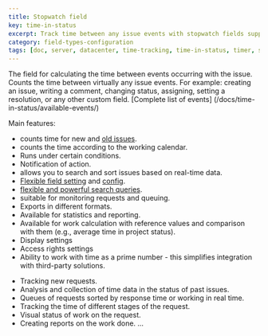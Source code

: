```yaml
---
title: Stopwatch field
key: time-in-status
excerpt: Track time between any issue events with stopwatch fields supporting working calendars, real-time searches, flexible configs, and reporting.
category: field-types-configuration
tags: [doc, server, datacenter, time-tracking, time-in-status, timer, stopwatch, business-calendar, jql-functions, reporting, sla-tracking, performance-optimization, rest-api, java-api, worklog, field-panels, export, eazybi-integration]
---
```



The field for calculating the time between events occurring with the issue.
Counts the time between virtually any issue events.
For example: creating an issue, writing a comment, changing status, assigning, setting a resolution, or any other custom field.
[Complete list of events] (/docs/time-in-status/available-events/)



Main features:
* counts time for new and [old issues](/docs/time-in-status/restore-by-history/).
* counts the time according to the working calendar.
* Runs under certain conditions.
* Notification of action.
* allows you to search and sort issues based on real-time data.
* [Flexible field setting](/docs/time-in-status/stopwatch-field-settings/) and [config](/docs/time-in-status/stopwatch-configs/).
* [flexible and powerful search queries](/docs/time-in-status/stopwatch-field-jql/).
* suitable for monitoring requests and queuing.
* Exports in different formats.
* Available for statistics and reporting.
* Available for work calculation with reference values and comparison with them (e.g., average time in project status).
* Display settings
* Access rights settings
* Ability to work with time as a prime number - this simplifies integration with third-party solutions.

[comment]: <> (TODO <a href="/uploads/time-in-status/overview/fields-example-2.webp" target="_blank">
<img src="/uploads/time-in-status/overview/fields-example-2.webp" alt="fields-example-2 screenshot" style="width:100%;" loading="lazy"></a>)

* Tracking new requests.
* Analysis and collection of time data in the status of past issues.
* Queues of requests sorted by response time or working in real time.
* Tracking the time of different stages of the request.
* Visual status of work on the request.
* Creating reports on the work done.
  ...